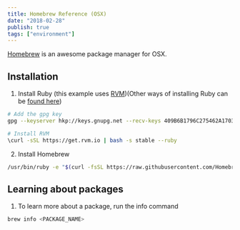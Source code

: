 ```yaml
---
title: Homebrew Reference (OSX)
date: "2018-02-28"
publish: true
tags: ["environment"]
---
```


[Homebrew]() is an awesome package manager for OSX.

## Installation

1. Install Ruby (this example uses [RVM](http://rvm.io/))(Other ways of installing Ruby can be [found here](https://www.ruby-lang.org/en/downloads/))

```bash
# Add the gpg key
gpg --keyserver hkp://keys.gnupg.net --recv-keys 409B6B1796C275462A1703113804BB82D39DC0E3 7D2BAF1CF37B13E2069D6956105BD0E739499BDB

# Install RVM
\curl -sSL https://get.rvm.io | bash -s stable --ruby
```

2. Install Homebrew

```bash
/usr/bin/ruby -e "$(curl -fsSL https://raw.githubusercontent.com/Homebrew/install/master/install)"
```

## Learning about packages

1. To learn more about a package, run the info command

```bash
brew info <PACKAGE_NAME>
```